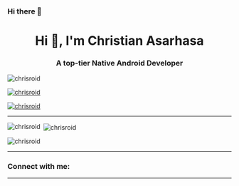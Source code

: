 ### Hi there 👋

<h1 align="center">Hi 👋, I'm Christian Asarhasa</h1>
<h3 align="center">A top-tier Native Android Developer </h3>

<p align="left"> <img src="https://komarev.com/ghpvc/?username=chrisroid&label=Profile%20views&color=0e75b6&style=flat" alt="chrisroid" /> </p>

<p align="left"> <a href="https://github.com/ryo-ma/github-profile-trophy"><img src="https://github-profile-trophy.vercel.app/?username=chrisroid&theme=onedark" alt="chrisroid" /></a> </p>

<p align="left"> <a href="https://twitter.com/chrisroid" target="blank"><img src="https://img.shields.io/twitter/follow/chrisroid?logo=twitter&style=for-the-badge" alt="chrisroid" /></a> </p>

---

<p><img align="left" src="https://github-readme-stats.vercel.app/api/top-langs?username=chrisroidr&show_icons=true&locale=en&layout=compact&theme=onedark" alt="chrisroid" /></p>


<p>&nbsp;<img align="center" src="https://github-readme-stats.vercel.app/api?username=chrisroid&show_icons=true&locale=en&theme=onedark" alt="chrisroid" /></p>

<p><img align="center" src="https://github-readme-streak-stats.herokuapp.com/?user=chrisroid&theme=onedark" alt="chrisroid" /></p>

---


<h3 align="left">Connect with me:</h3>



---
